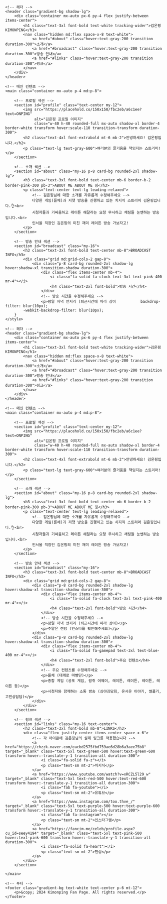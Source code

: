 <html lang="ko">
<head>
    <meta charset="UTF-8">
    <meta name="viewport" content="width=device-width, initial-scale=1.0">
    <title>김온핑 (Kimonping) 팬 페이지</title>
    <script src="https://cdn.tailwindcss.com"></script>
    <link rel="stylesheet" href="https://cdnjs.cloudflare.com/ajax/libs/font-awesome/6.5.1/css/all.min.css">
    <link rel="preconnect" href="https://fonts.googleapis.com">
    <link rel="preconnect" href="https://fonts.gstatic.com" crossorigin>
    <link href="https://fonts.googleapis.com/css2?family=Noto+Sans+KR:wght@400;700;900&display=swap" rel="stylesheet">
    <style>
        /* Noto Sans KR 폰트 적용 */
        body {
            font-family: 'Noto Sans KR', sans-serif;
        }
        /* 스크롤 부드럽게 */
        html {
            scroll-behavior: smooth;
        }
        /* 커스텀 그라데이션 */
        .gradient-bg {
            background: linear-gradient(135deg, #fbc2eb 0%, #a6c1ee 100%);
        }
        .card-bg {
            background-color: rgba(255, 255, 255, 0.6);
            backdrop-filter: blur(10px);
            -webkit-backdrop-filter: blur(10px);
        }
    </style>
</head>
<body class="bg-gray-100 text-gray-800">

    <!-- 헤더 -->
    <header class="gradient-bg shadow-lg">
        <div class="container mx-auto px-6 py-4 flex justify-between items-center">
            <h1 class="text-3xl font-bold text-white tracking-wider">김온핑 KIMONPING</h1>
            <nav class="hidden md:flex space-x-8 text-white">
                <a href="#about" class="hover:text-gray-200 transition duration-300">소개</a>
                <a href="#broadcast" class="hover:text-gray-200 transition duration-300">방송 안내</a>
                <a href="#links" class="hover:text-gray-200 transition duration-300">링크</a>
            </nav>
        </div>
    </header>

    <!-- 메인 컨텐츠 -->
    <main class="container mx-auto p-4 md:p-8">

        <!-- 프로필 섹션 -->
        <section id="profile" class="text-center my-12">
            <img src="https://placehold.co/150x150/fbc2eb/a6c1ee?text=ONPING" 
                 alt="김온핑 프로필 이미지"
                 class="w-40 h-40 rounded-full mx-auto shadow-xl border-4 border-white transform hover:scale-110 transition-transform duration-300">
            <h2 class="text-4xl font-extrabold mt-6 mb-2">안녕하세요! 김온핑입니다.</h2>
            <p class="text-lg text-gray-600">여러분의 즐거움을 책임지는 스트리머!</p>
        </section>

        <!-- 소개 섹션 -->
        <section id="about" class="my-16 p-8 card-bg rounded-2xl shadow-lg">
            <h3 class="text-3xl font-bold text-center mb-6 border-b-2 border-pink-300 pb-3">ABOUT ME ABOUT ME 핑</h3>
            <p class="text-center text-lg leading-relaxed">
                <!-- 김온핑님에 대한 소개를 자유롭게 수정해주세요 -->
                다양한 게임(롤체)과 저챗 방송을 진행하고 있는 치지직 스트리머 김온핑입니다.👌<br>
                시청자들과 기싸움하고 레이튼 해달라는 요청 무시하고 채팅들 눈밴하는 방송입니다.<br>
                인서울 직장인 김온핑의 미친 재미 레이튼 방송 가보자고!
            </p>
        </section>

        <!-- 방송 안내 섹션 -->
        <section id="broadcast" class="my-16">
            <h3 class="text-3xl font-bold text-center mb-8">BROADCAST INFO</h3>
            <div class="grid md:grid-cols-2 gap-8">
                <div class="p-8 card-bg rounded-2xl shadow-lg hover:shadow-xl transition-shadow duration-300">
                    <div class="flex items-center mb-4">
                        <i class="fa-solid fa-clock text-3xl text-pink-400 mr-4"></i>
                        <h4 class="text-2xl font-bold">방송 시간</h4>
                    </div>
                    <!-- 방송 시간을 수정해주세요 -->
                    <p>평일 저녁 언저리 (퇴근시간에 따라 상이           backdrop-filter: blur(10px);
            -webkit-backdrop-filter: blur(10px);
        }
    </style>
</head>
<body class="bg-gray-100 text-gray-800">

    <!-- 헤더 -->
    <header class="gradient-bg shadow-lg">
        <div class="container mx-auto px-6 py-4 flex justify-between items-center">
            <h1 class="text-3xl font-bold text-white tracking-wider">김온핑 KIMONPING</h1>
            <nav class="hidden md:flex space-x-8 text-white">
                <a href="#about" class="hover:text-gray-200 transition duration-300">소개</a>
                <a href="#broadcast" class="hover:text-gray-200 transition duration-300">방송 안내</a>
                <a href="#links" class="hover:text-gray-200 transition duration-300">링크</a>
            </nav>
        </div>
    </header>

    <!-- 메인 컨텐츠 -->
    <main class="container mx-auto p-4 md:p-8">

        <!-- 프로필 섹션 -->
        <section id="profile" class="text-center my-12">
            <img src="https://placehold.co/150x150/fbc2eb/a6c1ee?text=ONPING" 
                 alt="김온핑 프로필 이미지"
                 class="w-40 h-40 rounded-full mx-auto shadow-xl border-4 border-white transform hover:scale-110 transition-transform duration-300">
            <h2 class="text-4xl font-extrabold mt-6 mb-2">안녕하세요! 김온핑입니다.</h2>
            <p class="text-lg text-gray-600">여러분의 즐거움을 책임지는 스트리머!</p>
        </section>

        <!-- 소개 섹션 -->
        <section id="about" class="my-16 p-8 card-bg rounded-2xl shadow-lg">
            <h3 class="text-3xl font-bold text-center mb-6 border-b-2 border-pink-300 pb-3">ABOUT ME ABOUT ME 핑</h3>
            <p class="text-center text-lg leading-relaxed">
                <!-- 김온핑님에 대한 소개를 자유롭게 수정해주세요 -->
                다양한 게임(롤체)과 저챗 방송을 진행하고 있는 치지직 스트리머 김온핑입니다.👌<br>
                시청자들과 기싸움하고 레이튼 해달라는 요청 무시하고 채팅들 눈밴하는 방송입니다.<br>
                인서울 직장인 김온핑의 미친 재미 레이튼 방송 가보자고!
            </p>
        </section>

        <!-- 방송 안내 섹션 -->
        <section id="broadcast" class="my-16">
            <h3 class="text-3xl font-bold text-center mb-8">BROADCAST INFO</h3>
            <div class="grid md:grid-cols-2 gap-8">
                <div class="p-8 card-bg rounded-2xl shadow-lg hover:shadow-xl transition-shadow duration-300">
                    <div class="flex items-center mb-4">
                        <i class="fa-solid fa-clock text-3xl text-pink-400 mr-4"></i>
                        <h4 class="text-2xl font-bold">방송 시간</h4>
                    </div>
                    <!-- 방송 시간을 수정해주세요 -->
                    <p>평일 저녁 언저리 (퇴근시간에 따라 상이)</p>
                    <p>주말은 랜덤 (인스타를 확인해주세요)</p>
                </div>
                <div class="p-8 card-bg rounded-2xl shadow-lg hover:shadow-xl transition-shadow duration-300">
                    <div class="flex items-center mb-4">
                        <i class="fa-solid fa-gamepad text-3xl text-blue-400 mr-4"></i>
                        <h4 class="text-2xl font-bold">주요 컨텐츠</h4>
                    </div>
                    <!-- 주요 컨텐츠를 수정해주세요 -->
                    <p>롤체 (대깨로 마빵단)</p>
                    <p>종합 게임 (공포 게임, 람쥐 어웨이, 레이튼, 레이튼, 레이튼, 레이튼 등)</p>
                    <p>시청자와 함께하는 소통 방송 (심야괴담회, 온서운 이야기, 썰풀기, 고민상담담)</p>
                </div>
            </div>
        </section>

        <!-- 링크 섹션 -->
        <section id="links" class="my-16 text-center">
            <h3 class="text-3xl font-bold mb-8">LINKS</h3>
            <div class="flex justify-center items-center space-x-6">
                <!-- 각 아이콘에 김온핑님의 실제 링크를 적용했습니다 -->
                <a href="https://chzzk.naver.com/eacbd2575fbd759ae6d28b6a3aee75b8" target="_blank" class="text-5xl text-green-500 hover:text-green-600 transform hover:-translate-y-1 transition-all duration-300">
                    <i class="fa-solid fa-z"></i>
                    <p class="text-sm mt-2">치지직</p>
                </a>
                <a href="https://www.youtube.com/watch?v=xRCZL5l29_w" target="_blank" class="text-5xl text-red-500 hover:text-red-600 transform hover:-translate-y-1 transition-all duration-300">
                    <i class="fab fa-youtube"></i>
                    <p class="text-sm mt-2">유튜브</p>
                </a>
                <a href="https://www.instagram.com/too.thve_/" target="_blank" class="text-5xl text-purple-500 hover:text-purple-600 transform hover:-translate-y-1 transition-all duration-300">
                    <i class="fab fa-instagram"></i>
                    <p class="text-sm mt-2">인스타그램</p>
                </a>
                <a href="https://fancim.me/celeb/profile.aspx?cu_id=seey4194" target="_blank" class="text-5xl text-pink-500 hover:text-pink-600 transform hover:-translate-y-1 transition-all duration-300">
                    <i class="fa-solid fa-heart"></i>
                    <p class="text-sm mt-2">팬심</p>
                </a>
            </div>
        </section>

    </main>

    <!-- 푸터 -->
    <footer class="gradient-bg text-white text-center p-6 mt-12">
        <p>&copy; 2024 Kimonping Fan Page. All rights reserved.</p>
    </footer>

</body>
</html>
